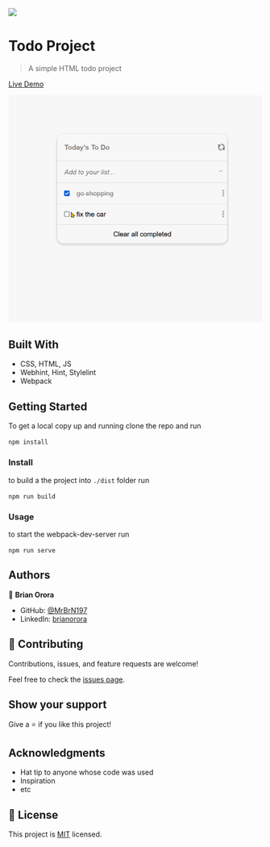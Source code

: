 ![](https://img.shields.io/badge/Microverse-blueviolet)

# Todo Project

> A simple HTML todo project

[Live Demo](https://mrbrn197.github.io/Todo-Project/dist/)

[![demo](demo.gif)](https://mrbrn197.github.io/Todo-Project/dist/)

## Built With

- CSS, HTML, JS
- Webhint, Hint, Stylelint
- Webpack

## Getting Started

To get a local copy up and running clone the repo and run

`npm install`

### Install

to build a the project into `./dist` folder run

`npm run build`

### Usage

to start the webpack-dev-server run

`npm run serve`

## Authors

👤 **Brian Orora**

- GitHub: [@MrBrN197](https://github.com/githubhandle)
- LinkedIn: [brianorora](https://www.linkedin.com/in/brian-orora-2b7883a7/)

## 🤝 Contributing

Contributions, issues, and feature requests are welcome!

Feel free to check the [issues page](../../issues/).

## Show your support

Give a ⭐️ if you like this project!

## Acknowledgments

- Hat tip to anyone whose code was used
- Inspiration
- etc

## 📝 License

This project is [MIT](./MIT.md) licensed.
